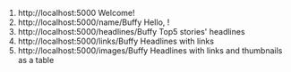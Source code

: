 1. http://localhost:5000 
	Welcome!
2. http://localhost:5000/name/Buffy 
	Hello, <name>!
3. http://localhost:5000/headlines/Buffy 
	Top5 stories' headlines
4. http://localhost:5000/links/Buffy 
	Headlines with links
5. http://localhost:5000/images/Buffy 
	Headlines with links and thumbnails as a table